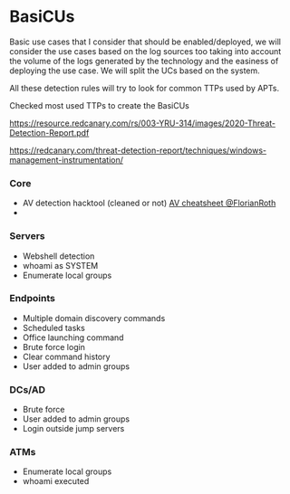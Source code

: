 # BasiCUs 

Basic use cases that I consider that should be enabled/deployed, we will consider the use cases based on the log sources too taking into account the volume of the logs generated by the technology and the easiness of deploying the use case. We will split the UCs based on the system. 

All these detection rules will try to look for common TTPs used by APTs.

Checked most used TTPs to create the BasiCUs

https://resource.redcanary.com/rs/003-YRU-314/images/2020-Threat-Detection-Report.pdf

https://redcanary.com/threat-detection-report/techniques/windows-management-instrumentation/

### Core
- AV detection hacktool (cleaned or not) [AV cheatsheet @FlorianRoth](https://www.nextron-systems.com/wp-content/uploads/2021/03/Antivirus_Event_Analysis_CheatSheet_1.8.1.pdf)
-  

### Servers
- Webshell detection
- whoami as SYSTEM
- Enumerate local groups 

### Endpoints
- Multiple domain discovery commands
- Scheduled tasks
- Office launching command
- Brute force login
- Clear command history
- User added to admin groups


### DCs/AD
- Brute force
- User added to admin groups
- Login outside jump servers


### ATMs
- Enumerate local groups
- whoami executed
